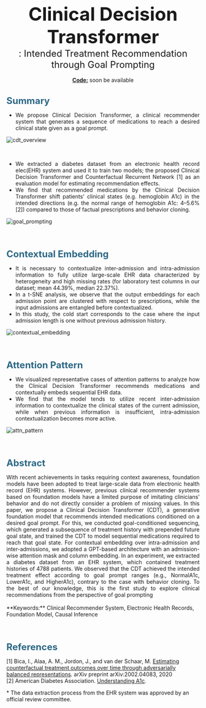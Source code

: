<center><font size="10"><b>Clinical Decision Transformer</b> </font></center>
<center><font size="5">: Intended Treatment Recommendation through Goal Prompting</font></center>
<br>
<center> <u><b>Code:</b></u> soon be available </center>

<br>

<span style="color: #2d6885"><font size="5"><b>Summary</b></font></span>
- <div style="text-align: justify">We propose Clinical Decision Transformer, a clinical recommender system that generates a sequence of medications to reach a desired clinical state given as a goal prompt.</div>

![cdt_overview](https://user-images.githubusercontent.com/119850923/215435040-0a80bbac-671f-42c2-8e22-2904d1311fcc.gif)

<br>

- <div style="text-align: justify">We extracted a diabetes dataset from an electronic health record elec(EHR) system and used it to train two models; the proposed Clinical Decision Transformer and Counterfactual Recurrent Network [1] as an evaluation model for estimating recommendation effects.</div>
- <div style="text-align: justify">We find that recommended medications by the Clinical Decision Transformer shift patients' clinical states (e.g. hemoglobin A1c) in the intended directions (e.g. the normal range of hemoglobin A1c: 4&ndash;5.6% [2]) compared to those of factual prescriptions and behavior cloning.</div>

![goal_prompting](https://user-images.githubusercontent.com/119850923/215706750-0ebdd228-bd20-4af6-ae9e-f67625780f96.png)

<br><br>

<span style="color: #2d6885"><font size="5"><b>Contextual Embedding</b></font></span>
- <div style="text-align: justify">It is necessary to contextualize inter-admission and intra-admission information to fully utilize large-scale EHR data characterized by heterogeneity and high missing rates (for laboratory test columns in our dataset; mean 44.39%, median 22.37%).</div>
- <div style="text-align: justify">In a t-SNE analysis, we observe that the output embeddings for each admission point are clustered with respect to prescriptions, while the input admissions are entangled before contextualized.</div>
- <div style="text-align: justify">In this study, the cold start corresponds to the case where the input admission length is one without previous admission history.</div>

![contextual_embedding](https://user-images.githubusercontent.com/119850923/215558959-79e21b1b-89f3-4792-b4c9-f43ad2ac4884.png)

<br><br>

<span style="color: #2d6885"><font size="5"><b>Attention Pattern</b></font></span>
- <div style="text-align: justify">We visualized representative cases of attention patterns to analyze how the Clinical Decision Transformer recommends medications and contextually embeds sequential EHR data.</div>
- <div style="text-align: justify">We find that the model tends to utilize recent inter-admission information to contextualize the clinical states of the current admission, while when previous information is insufficient, intra-admission contextualization becomes more active.</div>

![attn_pattern](https://user-images.githubusercontent.com/119850923/215715990-3807e721-ce57-4029-89b1-039d578d6935.png)

<br><br>

<span style="color: #2d6885"><font size="5"><b>Abstract</b></font></span>

<div style="text-align: justify"> With recent achievements in tasks requiring context awareness, foundation models have been adopted to treat large-scale data from electronic health record (EHR) systems. However, previous clinical recommender systems based on foundation models have a limited purpose of imitating clinicians’ behavior and do not directly consider a problem of missing values. In this paper, we propose a Clinical Decision Transformer (CDT), a generative foundation model that recommends intended medications conditioned on a desired goal prompt. For this, we conducted goal-conditioned sequencing, which generated a subsequence of treatment history with prepended future goal state, and trained the CDT to model sequential medications required to reach that goal state. For contextual embedding over intra-admission and inter-admissions, we adopted a GPT-based architecture with an admission-wise attention mask and column embedding. In an experiment, we extracted a diabetes dataset from an EHR system, which contained treatment histories of 4788 patients. We observed that the CDT achieved the intended treatment effect according to goal prompt ranges (e.g., NormalA1c, LowerA1c, and HigherA1c), contrary to the case with  behavior cloning. To the best of our knowledge, this is the first study to explore clinical recommendations from the perspective of goal prompting</div>
<br>
**Keywords:** Clinical Recommender System, Electronic Health Records, Foundation Model, Causal Inference

<br><br>

<span style="color: #2d6885"><font size="5"><b>References</b></font></span>

[1] Bica, I., Alaa, A. M., Jordon, J., and van der Schaar, M.
[Estimating counterfactual treatment outcomes over time
through adversarially balanced representations](https://arxiv.org/abs/2002.04083). arXiv
preprint arXiv:2002.04083, 2020  
[2] American Diabetes Association. [Understanding A1c](https://diabetes.org/diabetes/a1c).  

\* The data extraction process from the EHR system was approved by an official review committee.

